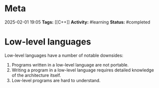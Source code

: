 # Meta
2025-02-01 19:05
**Tags:** [[C++]]
**Activity:** #learning 
**Status:** #completed 

# Low-level languages

Low-level languages have a number of notable downsides:
1. Programs written in a low-level language are not portable.
2. Writing a program in a low-level language requires detailed knowledge of the architecture itself.
3. Low-level programs are hard to understand.